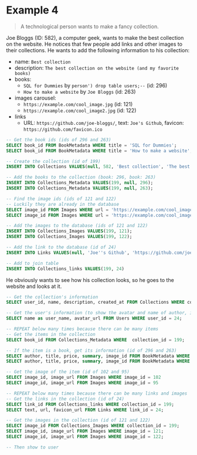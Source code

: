 # Example 4
> A technological person wants to make a fancy collection.

Joe Bloggs (ID: 582), a computer geek, wants to make the best collection on the website. He notices that few people add links and other images to their collections. He wants to add the following information to his collection:
* name: `Best collection`
* description: `The best collection on the website (and my favorite books)`
* books:
  * `SQL for Dummies` by `person') drop table users;--` (id: 296)
  * `How to make a website` by `Joe Bloggs` (id: 263)
* images carousel:
  * `https://example.com/cool_image.jpg` (id: 121)
  * `https://example.com/cool_image2.jpg` (id: 122)
* links
  * URL: `https://github.com/joe-bloggs/`, text: `Joe's Github`, favicon: `https://github.com/favicon.ico`
  

```sql
-- Get the book ids (ids of 296 and 263)
SELECT book_id FROM BookMetadata WHERE title = 'SQL for Dummies';
SELECT book_id FROM BookMetadata WHERE title = 'How to make a website';

-- Create the collection (id of 199)
INSERT INTO Collections VALUES(null, 582, 'Best collection', 'The best collection on the website (and my favorite books)', CURRENT_TIMESTAMP);

-- Add the books to the collection (book: 296, book: 263)
INSERT INTO Collections_Metadata VALUES(199, null, 296);
INSERT INTO Collections_Metadata VALUES(199, null, 263);

-- Find the image ids (ids of 121 and 122)
-- Luckily they are already in the database
SELECT image_id FROM Images WHERE url = 'https://example.com/cool_image.jpg';
SELECT image_id FROM Images WHERE url = 'https://example.com/cool_image2.jpg';

-- Add the images to the database (ids of 121 and 122)
INSERT INTO Collections_Images VALUES(199, 121);
INSERT INTO Collections_Images VALUES(199, 122);

-- Add the link to the database (id of 24)
INSERT INTO Links VALUES(null, 'Joe''s Github', 'https://github.com/joe-bloggs', 'https://github.com/favicon.ico');

-- Add to join table
INSERT INTO Collections_links VALUES(199, 24)
```

He obviously wants to see how his collection looks, so he goes to the website and looks at it.

```sql
-- Get the collection's information
SELECT user_id, name, description, created_at FROM Collections WHERE collection_id = 199;

-- Get the user's information (to show the avatar and name of author, id of 24)
SELECT name as user_name, avatar_url FROM Users WHERE user_id = 24;

-- REPEAT below many times because there can be many items
-- Get the items in the collection
SELECT book_id FROM Collections_Metadata WHERE  collection_id = 199;

-- If the item is a book, get its information (id of 296 and 263)
SELECT author, title, price, summary, image_id FROM BookMetadata WHERE book_id = 296;
SELECT author, title, price, summary, image_id FROM BookMetadata WHERE book_id = 263;

-- Get the image of the item (id of 102 and 95)
SELECT image_id, image_url FROM Images WHERE image_id = 102
SELECT image_id, image_url FROM Images WHERE image_id = 95

-- REPEAT below many times because there can be many links and images
-- Get the links in the collection (id of 24)
SELECT link_id FROM Collections_links WHERE collection_id = 199;
SELECT text, url, favicon_url FROM Links WHERE link_id = 24;

-- Get the images in the collection (id of 121 and 122)
SELECT image_id FROM Collections_Images WHERE collection_id = 199;
SELECT image_id, image_url FROM Images WHERE image_id = 121;
SELECT image_id, image_url FROM Images WHERE image_id = 122;

-- Then show to user
```
